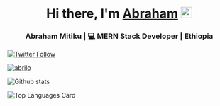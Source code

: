 <div align="center">
<h1 align='center'>Hi there, I'm <a href="https://hemant.codes">Abraham</a> <img src="https://media.giphy.com/media/hvRJCLFzcasrR4ia7z/giphy.gif" width="25px"> </h1>
</div>

<div align="center">
<h3>  Abraham Mitiku | 💻 MERN Stack Developer | Ethiopia </h3>
</div>

<p align="center">

<a align='center' href="https://twitter.com/abriiloo"><img alt="Twitter Follow" src="https://img.shields.io/twitter/follow/abriiloo?style=for-the-badge&color=09f&labelColor=black&logo=twitter&label=@abriiloo"></a>

<a href="https://badges.pufler.dev/visits/abriilo/abriilo"> <img alt="abrilo" src="https://badges.pufler.dev/visits/abriilo/abriilo"> </a>

</p>

![Github stats]([https://github-readme-stats.vercel.app/api?username=yourusername&theme=highcontrast&show_icons=true&count_private=true](https://github-readme-stats.vercel.app/api?username=abriilo&theme=highcontrast&show_icons=true&count_private=true))


![Top Languages Card]([https://github-readme-stats.vercel.app/api/top-langs/?username=shinokada](https://github-readme-stats.vercel.app/api/top-langs/?username=abriilo&theme=highcontrast))

